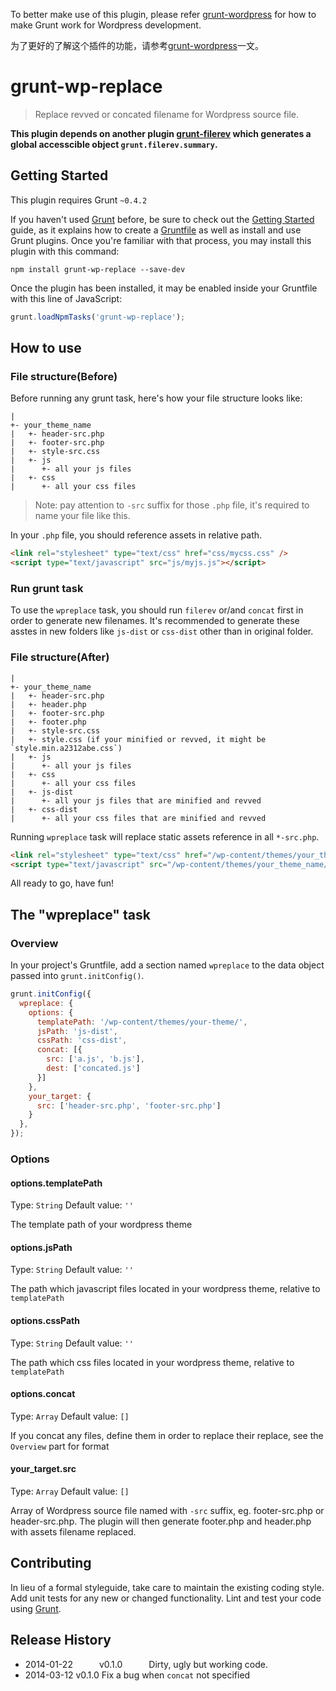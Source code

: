 To better make use of this plugin, please refer [grunt-wordpress](https://github.com/jasonslyvia/grunt-wordpress) for how to make Grunt work for Wordpress development.

为了更好的了解这个插件的功能，请参考[grunt-wordpress](http://undefinedblog.com/2014/01/grunt-wordpress/)一文。

# grunt-wp-replace

> Replace revved or concated filename for Wordpress source file.

**This plugin depends on another plugin [grunt-filerev](https://github.com/yeoman/grunt-filerev) which generates a global accesscible object `grunt.filerev.summary`.**

## Getting Started
This plugin requires Grunt `~0.4.2`

If you haven't used [Grunt](http://gruntjs.com/) before, be sure to check out the [Getting Started](http://gruntjs.com/getting-started) guide, as it explains how to create a [Gruntfile](http://gruntjs.com/sample-gruntfile) as well as install and use Grunt plugins. Once you're familiar with that process, you may install this plugin with this command:

```shell
npm install grunt-wp-replace --save-dev
```

Once the plugin has been installed, it may be enabled inside your Gruntfile with this line of JavaScript:
```js
grunt.loadNpmTasks('grunt-wp-replace');
```
## How to use

### File structure(Before)

Before running any grunt task, here's how your file structure looks like:
```
|
+- your_theme_name
|   +- header-src.php
|   +- footer-src.php
|   +- style-src.css
|   +- js
|      +- all your js files
|   +- css
|      +- all your css files
```
> Note: pay attention to `-src` suffix for those `.php` file, it's required to name your file like this.

In your `.php` file, you should reference assets in relative path.
```html
<link rel="stylesheet" type="text/css" href="css/mycss.css" />
<script type="text/javascript" src="js/myjs.js"></script>
```

### Run grunt task

To use the `wpreplace` task, you should run `filerev` or/and `concat` first in order to generate new filenames. It's recommended to generate these asstes in new folders like `js-dist` or `css-dist` other than in original folder.

### File structure(After)
```
|
+- your_theme_name
|   +- header-src.php
|   +- header.php
|   +- footer-src.php
|   +- footer.php
|   +- style-src.css
|   +- style.css (if your minified or revved, it might be `style.min.a2312abe.css`)
|   +- js
|      +- all your js files
|   +- css
|      +- all your css files
|   +- js-dist
|      +- all your js files that are minified and revved
|   +- css-dist
|      +- all your css files that are minified and revved
```
Running `wpreplace` task will replace static assets reference in all `*-src.php`.

```html
<link rel="stylesheet" type="text/css" href="/wp-content/themes/your_theme_name/css-dist/mycss.min.ac2de23a.css" />
<script type="text/javascript" src="/wp-content/themes/your_theme_name/js-dist/myjs.min.bde2ac21.js"></script>
```
All ready to go, have fun!

## The "wpreplace" task

### Overview
In your project's Gruntfile, add a section named `wpreplace` to the data object passed into `grunt.initConfig()`.

```js
grunt.initConfig({
  wpreplace: {
    options: {
      templatePath: '/wp-content/themes/your-theme/',
      jsPath: 'js-dist',
      cssPath: 'css-dist',
      concat: [{
        src: ['a.js', 'b.js'],
        dest: ['concated.js']
      }]
    },
    your_target: {
      src: ['header-src.php', 'footer-src.php']
    }
  },
});
```

### Options

#### options.templatePath
Type: `String`
Default value: `''`

The template path of your wordpress theme

#### options.jsPath
Type: `String`
Default value: `''`

The path which javascript files located in your wordpress theme, relative to `templatePath`

#### options.cssPath
Type: `String`
Default value: `''`

The path which css files located in your wordpress theme, relative to `templatePath`

#### options.concat
Type: `Array`
Default value: `[]`

If you concat any files, define them in order to replace their replace, see the `Overview` part for format

#### your_target.src
Type: `Array`
Default value: `[]`

Array of Wordpress source file named with `-src` suffix, eg. footer-src.php or header-src.php.  The plugin will then generate footer.php and header.php with assets filename replaced.

## Contributing
In lieu of a formal styleguide, take care to maintain the existing coding style. Add unit tests for any new or changed functionality. Lint and test your code using [Grunt](http://gruntjs.com/).

## Release History
 - 2014-01-22   v0.1.0   Dirty, ugly but working code.
 - 2014-03-12   v0.1.0   Fix a bug when `concat` not specified
